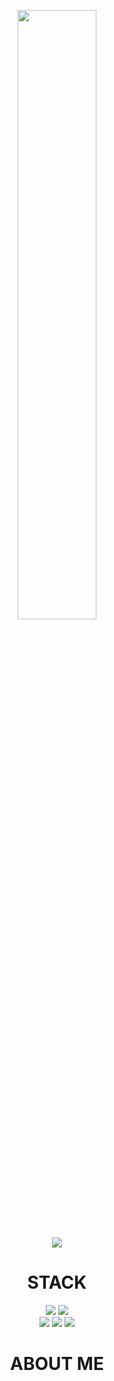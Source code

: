 <p align=center>
  <img src=https://github.com/guncat-02/guncat-02/assets/169626974/d9ef4578-9140-4e0e-bdbc-baf45baf43ae width=50%>
</p>
<div align=center>
  <img src=https://github-readme-stats.vercel.app/api?username=guncat-02&show_icons=true&theme=neon&count_private=true&locale=kr&include_all_commit=true>
</div>
<p>
</p>
<div align=center width=50%>
  <h1>
    STACK
  </h1>
  <img src="https://img.shields.io/badge/java-007396?style=for-the-badge&logo=java&logoColor=white">
  <img src="https://img.shields.io/badge/oracle-F80000?style=for-the-badge&logo=oracle&logoColor=white">
  <br>
  <img src="https://img.shields.io/badge/html5-E34F26?style=for-the-badge&logo=html5&logoColor=white">
  <img src="https://img.shields.io/badge/css-1572B6?style=for-the-badge&logo=css3&logoColor=white">
  <img src="https://img.shields.io/badge/javascript-F7DF1E?style=for-the-badge&logo=javascript&logoColor=black">
</div>
<p>
</p>
<div align=center>
  <h1>
    ABOUT ME
  </h1>
</div>

